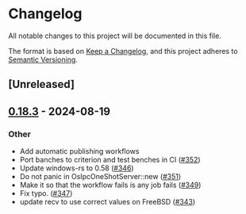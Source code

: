 # Changelog
All notable changes to this project will be documented in this file.

The format is based on [Keep a Changelog](https://keepachangelog.com/en/1.0.0/),
and this project adheres to [Semantic Versioning](https://semver.org/spec/v2.0.0.html).

## [Unreleased]

## [0.18.3](https://github.com/sagudev/ipc-channel/compare/v0.18.2...v0.18.3) - 2024-08-19

### Other
- Add automatic publishing workflows
- Port banches to criterion and test benches in CI ([#352](https://github.com/sagudev/ipc-channel/pull/352))
- Update windows-rs to 0.58 ([#346](https://github.com/sagudev/ipc-channel/pull/346))
- Do not panic in OsIpcOneShotServer::new ([#351](https://github.com/sagudev/ipc-channel/pull/351))
- Make it so that the workflow fails is any job fails ([#349](https://github.com/sagudev/ipc-channel/pull/349))
- Fix typo. ([#347](https://github.com/sagudev/ipc-channel/pull/347))
- update recv to use correct values on FreeBSD ([#343](https://github.com/sagudev/ipc-channel/pull/343))

